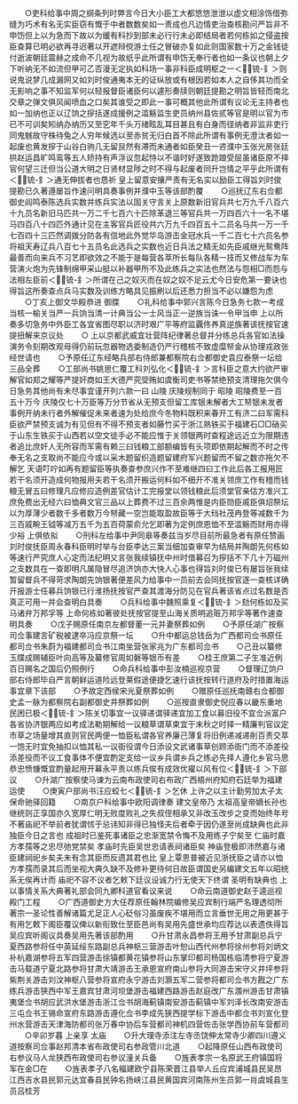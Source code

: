 <!-- { "loadSidebar": true } -->
　　○吏科给事中周之纲条列时弊言今日大小臣工大都悠悠泄泄以虚文相涂饰借弥缝为巧术有名无实臣窃有慨于中者数数矣如一责成也凡边情吏治查核勘问严旨非不申饬但上以为急而下故以为缓有科抄到部未必行行未必即结局者若何栋如之侵盗按臣查算已明必欲再寻迟著以开遮辩傥游士任之冒破亦复如此则国家数十万之金钱徒付逝波朝廷震赫之成命不几视为故纸乎此所谓有申饬无奉行者也如一条议也朝上夕下听纳无不如流但甲可乙否漫无定执如科场一事非科臣成明枢之一＜锍-釒＞则说鬼说梦几成漏网又如刘时俊通夷本无的证纵放或有根因若如本人之自侈其功而全无影响之事不知监军何以轻报督臣诸臣何以遽形奏牍则朝廷提勘之明旨皆轻而南北交章之弹文俱风闻喷血之口矣其谁受之即此一事可概其他此所谓有议论无主持者也如一加纳也正以辽饷之摉括遂成援例之滥觞监生吏员纳州县佐贰等官是明以官为市已不可训矣矧纳办纳历又至穵年千头万绪眩乱耳目甚且有白身而径纳者非监非吏行同鬼魊故守株待兔之人穷年候选以至赤贫无归白首不除此所谓有事例无澄汰者如一起废也黄发摉于山谷白驹几无留艮然有滞而未通者如臣癸丑一咨濮中玉张光房张廷拱赵运昌旷鸣鸾等五人矫持有声浮议忽起恃以不谐时好遂致跄踉受屈虽诸臣原不择官何望三迁但当公道大明之日贤材显陟之时不得与起废者同升岂情之平乎此所谓有＜锍-釒＞通无伸拔者也恳祈  皇上留意安攘严责有无名实以励臣工得旨刘时俊提勘已久著遵屡旨作速问明具奏事例并濮中玉等该部酌覆
　　○巡抚辽东右佥都御史阎鸣泰陈选兵实数并练兵实法以固关守言关上原数新旧官兵共七万九千八百六十九员名新旧马匹共一万二千七百六十匹除革退三等官兵共一万四百六十一名不堪马四百八十四匹外通计见在主客官兵匠役共六万九千四百五十二员名马共一万一千七百四十三匹然调拨分防各有信地此外觉华岛游击金冠水兵一千二百七十六员名参将祖天寿辽兵八百七十五员名此选兵之实数也近日兵法之精无如先臣戚继光鸳鸯阵最善而向来兵不习艺即欲效之不能于是每营各萃所长每队各精一技而又修战车为车营演火炮为先锋制绵甲采山挺以补器甲所不及此练兵之实法也然法与怨相□而怨与法相左臣前＜锍-釒＞所谓在己之奴灭而在奴之奴不足云尤今日安危第一要诀也得旨这所奏查点兵马实数及训练方略具见振刷以后还悉力担当不必以嫌怨为虑
　　○丁亥上御文华殿恭进  御牒
　　○礼科给事中郭兴言陈今日急务七款一考成当核一榆关当严一兵饷当清一计典当公一士风当正一逆族当诛一令甲当申  上以所奏多切急务中外臣工各宜省图尽职以济时艰广平等府监覊佟养真逆族著该抚按官速提扭解来京议处
　　○  上以京都武威宜壮营阵纪律著总督并分练总兵各官如法操演务令刻期改观毋得仍前玩忽器物选委制造仍严行稽核不致虚糜帑金从协理戎政张经世请也
　　○予原任辽东经略兵部右侍郎兼都察院右佥都御史袁应泰祭一坛给三品全葬
　　○工部尚书姚思仁覆工科刘弘化＜锍-釒＞言科臣之意大约欲严审解官如郑之耀等严提奸商如王大德严究受贿如虞衡司吏书等禁绝预支清理拖欠俱今日急务其他尚有未尽事宜谨开列六款一曰  山陵  庆陵规制同于  昭陵  昭陵费至一百五十万今  庆陵仅七十万臣等万分节省从无预支但留工库银未解者大工帑银未发者事例开纳未行者外解催促未来者速为处给庶今冬物料既积来春开工有济二曰军需科臣欲严禁预支诚为有见但有不得不预支者如藤竹买于浙江熟铁买于福建石□□硝买于山东生铁买于山西若以空文徒手必不能应惟于关领银两时查程途远近立为限期违者追比庶奸人无所容而军需有赖三曰钱粮工部额编皆有头项即依期起解而不时之传奉无名之支取尚不能应今或以采木题留织造题留建府军兴题留而不留之数亦拖欠不解乞  天语叮咛如再有题留臣等执奏查参庶兴作不至难继四曰工作此后各工报用匠若干名须开造成何物报用夫若干名须开搬运何料如不细开不准关领庶工作有稽而钱粮无冒五曰修理凡应修应造例差官估计工完报堂以领钱粮此后须堂官亲估方准兴工庶免费出无经六曰恤典文官三品以上葬费不过三百余两惟是内臣勋臣戚臣俱炤祭坛以为厚薄少者数千多者数万今帑藏一空岂能取盈故臣等于大珰社茂冉登等减数千为三百戚畹王钺等减万五千为五百荷蒙俞允乞即著为定例庶恩恤不至滥觞而财用亦得少裕  上俱依拟
　　○刑科左给事中尹同皋等奏兹当岁尽目前所最急者有原任赞画刘时俊抚臣周永春科臣明时举与台臣李达三案当细加查审早为结局并陶朗先何栋如等速行严究庶人心定而法纪明又言张我续镇抚中州时借募召为摉括不下几十万磁州之支数具在一查即明凡属隐冒尽追济饷亦大快人心事也得旨刘时俊已有屡旨张我续暂留督兵不得苛求陶朗先饷银著便差风力给事中一员前去会同抚按官逐一查核详确开报游士任募兵饷银已行淮扬抚按官严查其渡海分防见在官兵著该省点过名数是否真正可用一并会查明白具奏
　　○兵科给事中魏照乘复＜锍-釒＞劾何栋如及买马诸弁万邦孚等  上命何栋如著彼处抚按官提至山海关质明追赃万邦孚等著作速查明具奏
　　○戊子赐原任南京左都督董一元并妻祭葬如例
　　○予原任湖广按察司佥事建言矿税被逮卒冯应京祭一坛
　　○升中都运总钱岳为广西都司佥书原任都司佥书朱蔚为福建都司佥书江南坐营张家兆为广东都司佥书
　　○己丑以纂修  玉牒成赐辅臣叶向高等及纂修官周如磐等银币有差
　　○桂王庶第二子生准近例百日赐名之国后仍照例行
　　○命兵科给事中彭汝楠巡视京营
　　○督理辽饷户部右侍郎毕自严言朝鲜运道险远登莱假途便捷乞速行该抚按转行道府及时措置海运事宜章下该部
　　○予故定西侯宋光夏祭葬如例
　　○赠原任巡抚南赣右佥都御史孟一脉为都察院右副都御史并祭葬如例
　　○巡按直隶御史倪应春以畿东重地民困已极＜锍-釒＞陈关切事宜一议驿递谓驿递宜加工食以募旧役不宜佥派富户各省协济银两应如考成法勒期解给一议粮草谓草束宜于未秋之时择一精廉判官议定市草之场量增其直则官民两便一恤臣私谓各官养廉己薄复将旧例递减递削百责交萃一饱无时宜免抽扣以恤其私一议衙役谓今日添设文武诸事草创顾添衙门而不添差役添差役而不议工食事体不便宜酌定支给一议乡兵谓乡兵之练必先择人遵化乡官马思恭忠愤慷慨宜酌量起用开幕永平责以练兵俟有成效优擢以风有位＜锍-釒＞下部议
　　○升湖广按察使马谏为云南布政使司右布政广西梧州府知府石廷举为福建运使
　　○庚寅户部尚书汪应蛟七＜锍-釒＞乞休  上许之以主计勤劳加太子太保命驰驿回籍
　　○南京户科给事中欧阳调律奏  建文皇帝乃  太祖高皇帝嫡长孙也继统则正享国亦久宽厚仁明无败度败礼之失叔侄相承又非改玉改步之变而始终年号不著庙祀不举前者犹谓怵于忌讳知非得已独怪夫后者牵于因仍遂至尚成缺典也此非独臣今日之言也  成祖时已鉴死事诸臣之忠渐宽禁令悔不及用练子宁矣至  仁庙时嘉方孝孺等之忠尽弛党禁矣  孝庙时先臣吴世忠请表祠诸臣矣  神庙登极即沛然嘉与诸臣建祠祀乡矣夫未有念其臣而反遗其君也比  皇上覃恩普被近见浙抚臣之请亦以恤方孝孺而录其后而坐视大典久缺不及修补更待何日故臣谓国史另编建文五年以昭统系无俟再计而  庙祀不容不议者乞敕下廷议设诚力行无使天下终谓  圣明有缺典也  上以事情关系大典著礼部会同九卿科道官看议来说
　　○命云南道御史赵于逵巡视殿门工程
　　○广西道御史方大任荐原任翰林院编修吴应宾制行端严名理透彻所著宗一圣论性善解诸篇尤足正人心砭俗习虽废疾不堪用而立言垂世无用之用更甚于有用乞敕下阁臣覆议俾以新衔致仕至臣邑尚有吴用先盛世承均应荐达以表遗佚得旨吴应宾听阁议具奏吴用先著该部酌用
　　○升甘肃永昌参将王用予甘肃副总兵宁夏西路参将任中英延绥东路副总兵神枢三营游击叶恕山西代州参将徐州参将刘炳文补杭嘉湖参将五军四营游击徐镇都黄花镇参将山东掌印都司杨国栋临清参将宁夏游击马载道宁夏北路参将甘肃大靖游击王承恩宣府南山参将大同游击宋守义井坪参将紫荆关游击刘汶神枢八营参将宣府永宁游击刘灏五军二营参将都司佥书方戡之广东练兵游击狭西中军王嘉宾甘肃河坝堡游击福建西路游击赵庭改广东涠州游击甘肃镇夷堡佥书胡应武洪水堡游击浙江佥书胡海蓟镇南安游击蓟镇中军刘泽长改南安游击三屯佥书王锡命宣府东路游击遵化佥书李成先狭西提学标下游击中都佥书刘宣化登州水营游击天津海防都司张万春中协后车营都司神机四营佐击张学西协前车营都司
　　○辛卯岁暮  上亲享  太庙
　　○升大理寺添注左寺丞饶伸太常寺少卿四川遵义道按察司佥事赵邦清本省布政使司右参政管川北道
　　○起降原任山西布政使司右参议马人龙狭西布政使司右参议潼关兵备
　　○旌表孝宗一名原武王府镇国将军在金□在
　　○旌表孝子八名福建欧宁县陈荣晋江县举人丘应宾浦城县民吴昂江西吉水县民郭元达宜春县民钟名扬峡江县民黄国宾河南陈州生员郭一肖虞城县生员吕桂芳
